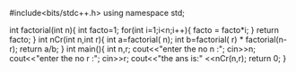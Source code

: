 #include<bits/stdc++.h>
using namespace std;

int factorial(int n){
    int facto=1;
    for(int i=1;i<n;i++){
        facto  = facto*i;
    }
    return facto;
}
int nCr(int n,int r){
    int a=factorial( n);
    int b=factorial( r) * factorial(n-r);
    return a/b;
}
int main(){
    int n,r;
    cout<<"enter the no n :";
    cin>>n;
    cout<<"enter the no r :";
    cin>>r;
    cout<<"the ans is:" <<nCr(n,r);
    return 0;
}
